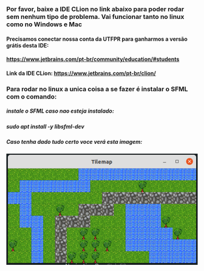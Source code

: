 ### Por favor, baixe a IDE CLion no link abaixo para poder rodar sem nenhum tipo de problema. Vai funcionar tanto no linux como no Windows e Mac

#### Precisamos conectar nossa conta da UTFPR para ganharmos a versão grátis desta IDE:

#### https://www.jetbrains.com/pt-br/community/education/#students

#### Link da IDE CLion: https://www.jetbrains.com/pt-br/clion/

### Para rodar no linux a unica coisa a se fazer é instalar o SFML com o comando:

##### instale o SFML caso nao esteja instalado:

##### sudo apt install -y libsfml-dev

##### Caso tenha dado tudo certo voce verá esta imagem:

![img.png](img.png)